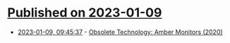# [Published on 2023-01-09](index.md)

* [2023-01-09, 09:45:37](https://news.ycombinator.com/item?id=34308543) - [Obsolete Technology: Amber Monitors (2020)](https://blog.solidsignal.com/tutorials/obsolete-technology-amber-monitors/)
